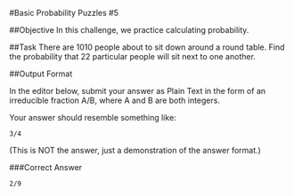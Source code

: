 #Basic Probability Puzzles #5

##Objective 
In this challenge, we practice calculating probability.

##Task 
There are 1010 people about to sit down around a round table. Find the probability that 22 particular people will sit next to one another.

##Output Format

In the editor below, submit your answer as Plain Text in the form of an irreducible fraction A/B, where A and B are both integers.

Your answer should resemble something like:

```
3/4  
```  
(This is NOT the answer, just a demonstration of the answer format.)

###Correct Answer
```
2/9
```

